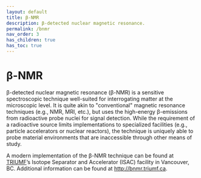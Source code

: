 ```yaml
---
layout: default
title: β-NMR
description: β-detected nuclear magnetic resonance.
permalink: /bnmr
nav_order: 3
has_children: true
has_toc: true
---
```


# β-NMR

β-detected nuclear magnetic resonance (β-NMR) is a sensitive spectroscopic
technique well-suited for interrogating matter at the microscopic level.
It is quite akin to "conventional" magnetic resonance techniques
(e.g., NMR, MRI, etc.), but uses the high-energy β-emissions from radioactive
probe nuclei for signal detection.
While the requirement of a radioactive source limits implementations
to specialized facilities (e.g., particle accelerators or nuclear reactors),
the technique is uniquely able to probe material environments
that are inaccessible through other means of study.

A modern implementation of the β-NMR technique can be found at
[TRIUMF](https://www.triumf.ca/)’s Isotope Separator and Accelerator (ISAC)
facility in Vancouver, BC.
Additional information can be found at <http://bnmr.triumf.ca>.
